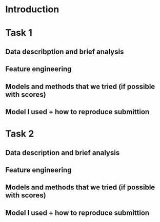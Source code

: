 # Introduction

# Task 1

## Data describption and brief analysis

## Feature engineering

## Models and methods that we tried (if possible with scores)

## Model I used + how to reproduce submittion

# Task 2

## Data description and brief analysis

## Feature engineering

## Models and methods that we tried (if possible with scores)

## Model I used + how to reproduce submittion

